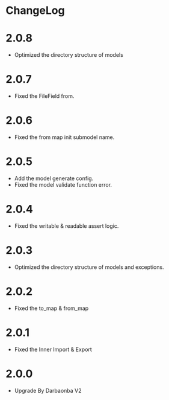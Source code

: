# ChangeLog

# 2.0.8
- Optimized the directory structure of models

# 2.0.7
- Fixed the FileField from.

# 2.0.6
- Fixed the from map init submodel name.

# 2.0.5
- Add the model generate config.
- Fixed the model validate function error. 

# 2.0.4
- Fixed the writable & readable assert logic.

# 2.0.3
- Optimized the directory structure of models and exceptions.

# 2.0.2
- Fixed the to_map & from_map

# 2.0.1
- Fixed the Inner Import & Export

# 2.0.0
- Upgrade By Darbaonba V2